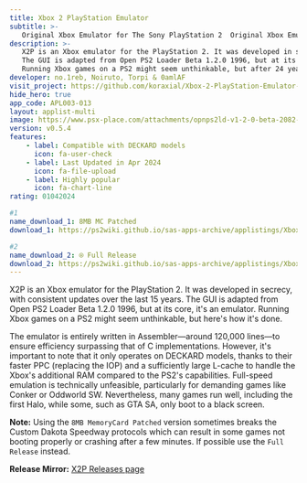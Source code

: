 ```yaml
---
title: Xbox 2 PlayStation Emulator 
subtitle: >-
   Original Xbox Emulator for The Sony PlayStation 2  Original Xbox Emulator for The Sony PlayStation 2Original Xbox Emulator for The Sony PlayStation 2Original Xbox Emulator for The Sony PlayStation 2Original Xbox Emulator for The Sony PlayStation 2Original Xbox Emulator for The Sony PlayStation 2Original Xbox Emulator for The Sony PlayStation 2
description: >-
   X2P is an Xbox emulator for the PlayStation 2. It was developed in secrecy, with consistent updates over the last 15 years. 
   The GUI is adapted from Open PS2 Loader Beta 1.2.0 1996, but at its core, it's an emulator. 
   Running Xbox games on a PS2 might seem unthinkable, but after 24 years the impossible has been achieved.
developer: no.1reb, Noiruto, Torpi & 0amlAF
visit_project: https://github.com/koraxial/Xbox-2-PlayStation-Emulator-AlFa/
hide_hero: true
app_code: APL003-013
layout: applist-multi
image: https://www.psx-place.com/attachments/opnps2ld-v1-2-0-beta-2082-c27f39a-_-_opnps2ld-v1-2-0-beta-2082-c27f39a_20240409190803-png.42757/
version: v0.5.4
features:
    - label: Compatible with DECKARD models
      icon: fa-user-check
    - label: Last Updated in Apr 2024
      icon: fa-file-upload
    - label: Highly popular
      icon: fa-chart-line
rating: 01042024

#1
name_download_1: 8MB MC Patched
download_1: https://ps2wiki.github.io/sas-apps-archive/applistings/Xbox-2-PlayStation/8MBMCP/download-8MBMCP.html

#2
name_download_2: ⍟ Full Release
download_2: https://ps2wiki.github.io/sas-apps-archive/applistings/Xbox-2-PlayStation/FR/download-FR.html
---
```


X2P is an Xbox emulator for the PlayStation 2. It was developed in secrecy, with consistent updates over the last 15 years. The GUI is adapted from Open PS2 Loader Beta 1.2.0 1996, but at its core, it's an emulator. Running Xbox games on a PS2 might seem unthinkable, but here's how it's done.  

The emulator is entirely written in Assembler—around 120,000 lines—to ensure efficiency surpassing that of C implementations. However, it's important to note that it only operates on DECKARD models, thanks to their faster PPC (replacing the IOP) and a sufficiently large L-cache to handle the Xbox's additional RAM compared to the PS2's capabilities. Full-speed emulation is technically unfeasible, particularly for demanding games like Conker or Oddworld SW. Nevertheless, many games run well, including the first Halo, while some, such as GTA SA, only boot to a black screen.  

<strong>Note:</strong> Using the <code>8MB MemoryCard Patched</code> version sometimes breaks the Custom Dakota Speedway protocols which can result in some games not booting properly or crashing after a few minutes. If possible use the <code>Full Release</code> instead.

<strong>Release Mirror:</strong> <a href="https://github.com/koraxial/Xbox-2-PlayStation-Emulator-AlFa/releases/tag/SAS">X2P Releases page</a>
